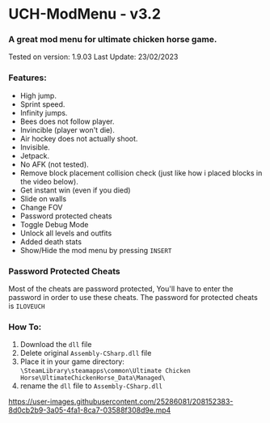 # UCH-ModMenu - v3.2
### A great mod menu for ultimate chicken horse game.

Tested on version: 1.9.03
Last Update: 23/02/2023

### Features:
* High jump.
* Sprint speed.
* Infinity jumps.
* Bees does not follow player.
* Invincible (player won't die).
* Air hockey does not actually shoot.
* Invisible.
* Jetpack.
* No AFK (not tested).
* Remove block placement collision check (just like how i placed blocks in the video below).
* Get instant win (even if you died)
* Slide on walls
* Change FOV
* Password protected cheats
* Toggle Debug Mode
* Unlock all levels and outfits
* Added death stats
* Show/Hide the mod menu by pressing `INSERT`


### Password Protected Cheats
Most of the cheats are password protected, You'll have to enter the password in order to use these cheats.
The password for protected cheats is `ILOVEUCH`

### How To:
1) Download the `dll` file
2) Delete original `Assembly-CSharp.dll` file
3) Place it in your game directory: `\SteamLibrary\steamapps\common\Ultimate Chicken Horse\UltimateChickenHorse_Data\Managed\`
4) rename the `dll` file to `Assembly-CSharp.dll`


https://user-images.githubusercontent.com/25286081/208152383-8d0cb2b9-3a05-4fa1-8ca7-03588f308d9e.mp4

